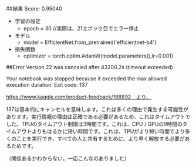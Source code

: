 ##結果
Score: 0.95040

- 学習の設定
  - epoch = 30  //実際は、21エポック目でエラー停止
- モデル
  - model = EfficientNet.from_pretrained('efficientnet-b4')
- 損失関数
  - optimizer = torch.optim.AdamW(model.parameters(),lr=0.001)

##Error
Version 22 was canceled after 43200.2s (timeout exceeded)

Your notebook was stopped because it exceeded the max allowed execution duration. Exit code: 137

https://www.kaggle.com/product-feedback/168892　より、

137は基本的にキャンセルを意味します。これは多くの理由で発生する可能性があります。実行情報の理由は正確である必要があるため、これはタイムアウトでした。TPUのタイムアウト制限は3時間です。これは、CPU / GPUの9時間のタイムアウトよりもはるかに短い時間です。これは、TPUがより短い時間でより多くのことを実行でき、すべての人と共有するために、より早く解放する必要があるためです。

（関係あるかわからない。一応こんなのありました）

